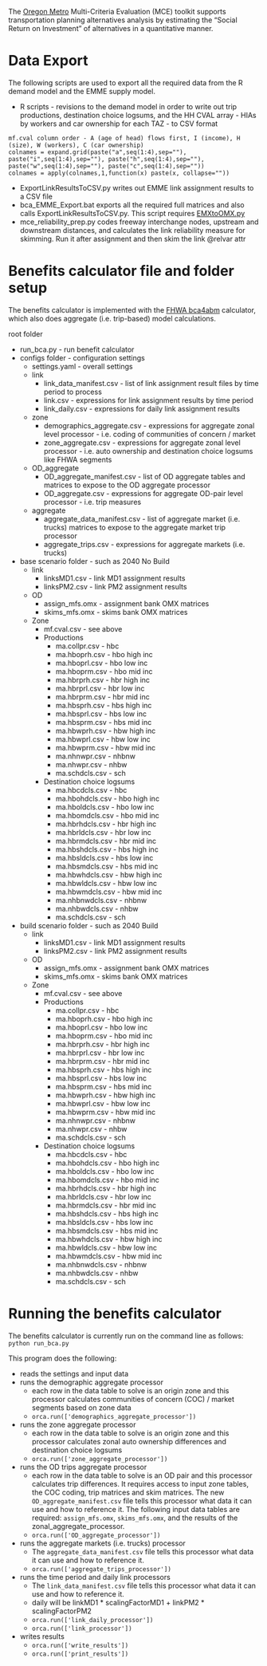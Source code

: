 The [Oregon Metro](http://www.oregonmetro.gov/) Multi-Criteria Evaluation (MCE) toolkit supports transportation planning alternatives analysis by estimating the “Social Return on Investment” of alternatives in a quantitative manner.

# Data Export
The following scripts are used to export all the required data from the R demand model and the EMME supply model.
  - R scripts - revisions to the demand model in order to write out 
trip productions, destination choice logsums, and the HH CVAL array - HIAs by workers and car ownership for each TAZ - to CSV format

```
mf.cval column order - A (age of head) flows first, I (income), H (size), W (workers), C (car ownership)
colnames = expand.grid(paste("a",seq(1:4),sep=""), paste("i",seq(1:4),sep=""), paste("h",seq(1:4),sep=""), paste("w",seq(1:4),sep=""), paste("c",seq(1:4),sep=""))
colnames = apply(colnames,1,function(x) paste(x, collapse=""))

```

  - ExportLinkResultsToCSV.py writes out EMME link assignment results to a CSV file
  - bca_EMME_Export.bat exports all the required full matrices and also calls ExportLinkResultsToCSV.py.  This script requires [EMXtoOMX.py](https://github.com/bstabler/EMXtoOMX)
  - mce_reliability_prep.py codes freeway interchange nodes, upstream and downstream distances, and calculates the link reliability measure for skimming.  Run it after assignment and then skim the link @relvar attr 

# Benefits calculator file and folder setup
The benefits calculator is implemented with the [FHWA bca4abm](https://github.com/RSGInc/bca4abm) calculator, which also does aggregate (i.e. trip-based) model calculations.

root folder
  - run_bca.py - run benefit calculator
  - configs folder - configuration settings
      - settings.yaml - overall settings
      - link
        - link_data_manifest.csv - list of link assignment result files by time period to process
        - link.csv - expressions for link assignment results by time period
        - link_daily.csv - expressions for daily link assignment results
      - zone
        - demographics_aggregate.csv - expressions for aggregate zonal level processor - i.e. coding of communities of concern / market 
        - zone_aggregate.csv - expressions for aggregate zonal level processor - i.e. auto ownership and destination choice logsums like FHWA segments
      - OD_aggregate
        - OD_aggregate_manifest.csv - list of OD aggregate tables and matrices to expose to the OD aggregate processor
        - OD_aggregate.csv - expressions for aggregate OD-pair level processor - i.e. trip measures
      - aggregate
        - aggregate_data_manifest.csv - list of aggregate market (i.e. trucks) matrices to expose to the aggregate market trip processor
        - aggregate_trips.csv - expressions for aggregate markets (i.e. trucks)
  - base scenario folder - such as 2040 No Build
      - link
        - linksMD1.csv - link MD1 assignment results
        - linksPM2.csv - link PM2 assignment results
      - OD  
        - assign_mfs.omx - assignment bank OMX matrices
        - skims_mfs.omx - skims bank OMX matrices
      - Zone 
        - mf.cval.csv - see above
        - Productions
          - ma.collpr.csv - hbc 
          - ma.hboprh.csv - hbo high inc 
          - ma.hboprl.csv - hbo low inc 
          - ma.hboprm.csv - hbo mid inc 
          - ma.hbrprh.csv - hbr high inc 
          - ma.hbrprl.csv - hbr low inc 
          - ma.hbrprm.csv - hbr mid inc 
          - ma.hbsprh.csv - hbs high inc 
          - ma.hbsprl.csv - hbs low inc 
          - ma.hbsprm.csv - hbs mid inc 
          - ma.hbwprh.csv - hbw high inc 
          - ma.hbwprl.csv - hbw low inc 
          - ma.hbwprm.csv - hbw mid inc 
          - ma.nhnwpr.csv - nhbnw 
          - ma.nhwpr.csv - nhbw 
          - ma.schdcls.csv - sch 
        - Destination choice logsums
          - ma.hbcdcls.csv - hbc 
          - ma.hbohdcls.csv - hbo high inc 
          - ma.hboldcls.csv - hbo low inc 
          - ma.hbomdcls.csv - hbo mid inc 
          - ma.hbrhdcls.csv - hbr high inc 
          - ma.hbrldcls.csv - hbr low inc 
          - ma.hbrmdcls.csv - hbr mid inc 
          - ma.hbshdcls.csv - hbs high inc 
          - ma.hbsldcls.csv - hbs low inc 
          - ma.hbsmdcls.csv - hbs mid inc 
          - ma.hbwhdcls.csv - hbw high inc 
          - ma.hbwldcls.csv - hbw low inc 
          - ma.hbwmdcls.csv - hbw mid inc 
          - ma.nhbnwdcls.csv - nhbnw 
          - ma.nhbwdcls.csv - nhbw 
          - ma.schdcls.csv - sch 
  - build scenario folder - such as 2040 Build
      - link
        - linksMD1.csv - link MD1 assignment results
        - linksPM2.csv - link PM2 assignment results
      - OD  
        - assign_mfs.omx - assignment bank OMX matrices
        - skims_mfs.omx - skims bank OMX matrices
      - Zone 
        - mf.cval.csv - see above
        - Productions
          - ma.collpr.csv - hbc 
          - ma.hboprh.csv - hbo high inc 
          - ma.hboprl.csv - hbo low inc 
          - ma.hboprm.csv - hbo mid inc 
          - ma.hbrprh.csv - hbr high inc 
          - ma.hbrprl.csv - hbr low inc 
          - ma.hbrprm.csv - hbr mid inc 
          - ma.hbsprh.csv - hbs high inc 
          - ma.hbsprl.csv - hbs low inc 
          - ma.hbsprm.csv - hbs mid inc 
          - ma.hbwprh.csv - hbw high inc 
          - ma.hbwprl.csv - hbw low inc 
          - ma.hbwprm.csv - hbw mid inc 
          - ma.nhnwpr.csv - nhbnw 
          - ma.nhwpr.csv - nhbw 
          - ma.schdcls.csv - sch 
        - Destination choice logsums
          - ma.hbcdcls.csv - hbc 
          - ma.hbohdcls.csv - hbo high inc 
          - ma.hboldcls.csv - hbo low inc 
          - ma.hbomdcls.csv - hbo mid inc 
          - ma.hbrhdcls.csv - hbr high inc 
          - ma.hbrldcls.csv - hbr low inc 
          - ma.hbrmdcls.csv - hbr mid inc 
          - ma.hbshdcls.csv - hbs high inc 
          - ma.hbsldcls.csv - hbs low inc 
          - ma.hbsmdcls.csv - hbs mid inc 
          - ma.hbwhdcls.csv - hbw high inc 
          - ma.hbwldcls.csv - hbw low inc 
          - ma.hbwmdcls.csv - hbw mid inc 
          - ma.nhbnwdcls.csv - nhbnw 
          - ma.nhbwdcls.csv - nhbw 
          - ma.schdcls.csv - sch 

# Running the benefits calculator
The benefits calculator is currently run on the command line as follows: ```python run_bca.py```

This program does the following:
  - reads the settings and input data 
  - runs the demographic aggregate processor
    - each row in the data table to solve is an origin zone and this processor calculates communities of concern (COC) / market segments based on zone data
    - ```orca.run(['demographics_aggregate_processor'])```
  - runs the zone aggregate processor
    - each row in the data table to solve is an origin zone and this processor calculates zonal auto ownership differences and destination choice logsums
    - ```orca.run(['zone_aggregate_processor'])```
  - runs the OD trips aggregate processor 
    - each row in the data table to solve is an OD pair and this processor calculates trip differences.  It requires access to input zone tables, the COC coding, trip matrices and skim matrices.  The new ```OD_aggregate_manifest.csv``` file tells this processor what data it can use and how to reference it.  The following input data tables are required: ```assign_mfs.omx```, ```skims_mfs.omx```, and the results of the zonal_aggregate_processor.  
    - ```orca.run(['OD_aggregate_processor'])```
  - runs the aggregate markets (i.e. trucks) processor
    - The ```aggregate_data_manifest.csv``` file tells this processor what data it can use and how to reference it.    
    - ```orca.run(['aggregate_trips_processor'])```
  - runs the time period and daily link processors
    - The ```link_data_manifest.csv``` file tells this processor what data it can use and how to reference it.    
    - daily will be linkMD1 * scalingFactorMD1 + linkPM2 * scalingFactorPM2
    - ```orca.run(['link_daily_processor'])```
    - ```orca.run(['link_processor'])```
  - writes results
    - ```orca.run(['write_results'])```
    - ```orca.run(['print_results'])```
